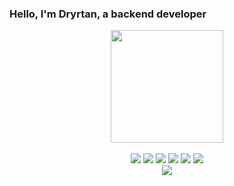 ### Hello, I'm Dryrtan, a backend developer

<div style="display: flex; flex-direction: column; align-items: center;">
  <a href="https://github.com/Dryrtan">
    <img height="180em" src="https://github-readme-stats.vercel.app/api?username=Dryrtan&show_icons=true&include_all_commits=true&count_private=true"/>
  </a>
  
  <div style="display: inline_block"><br>
    <a href="#"><img src="https://img.shields.io/badge/Python-3776AB?style=for-the-badge&logo=python&logoColor=white"/></a>
    <a href="#"><img src="https://img.shields.io/badge/-Delphi-E72532?logo=delphi&logoColor=white&style=for-the-badge"/></a>
    <a href="#"><img src="https://img.shields.io/badge/JavaScript-F7DF1E?style=for-the-badge&logo=javascript&logoColor=black"/></a>
    <a href="#"><img src="https://img.shields.io/badge/Docker-2496ED?style=for-the-badge&logo=docker&logoColor=white"/></a>
    <a href="#"><img src="https://img.shields.io/badge/Linux-E34F26?style=for-the-badge&logo=linux&logoColor=black"/></a>
    <a href="#"><img src="https://img.shields.io/badge/PHP-777BB4?style=for-the-badge&logo=php&logoColor=white"/></a>
  </div>

  <div>
    <a href="https://t.me/dryrtan" target="_blank"><img src="https://img.shields.io/badge/Telegram-2CA5E0?style=for-the-badge&logo=telegram&logoColor=white" target="_blank"></a>
  </div>
</div>

<!--
Se você está lendo isso, significa que você está bisbilhotando minhas coisas... Deixa de ser curioso rapá
-->
